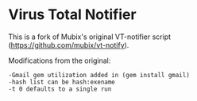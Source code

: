 Virus Total Notifier
=========

This is a fork of Mubix's original VT-notifier script (https://github.com/mubix/vt-notify).

Modifications from the original:

	-Gmail gem utilization added in (gem install gmail)
	-hash list can be hash:exename
	-t 0 defaults to a single run

